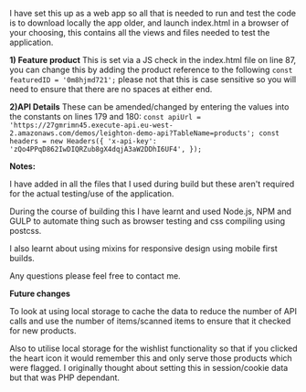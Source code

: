 I have set this up as a web app so all that is needed to run and test the code is to download locally the app older, and launch index.html 
in a browser of your choosing, this contains all the views and files needed to test the application.

**1) Feature product**
    This is set via a JS check in the index.html file on line 87, you can change this by adding the product reference to the following
    `const featuredID = '0m8hjmd721';` 
    please not that this is case sensitive so you will need to ensure that there are no spaces at either end. 

**2)API Details**
    These can be amended/changed by entering the values into the constants on lines 179 and 180:
    ```
      const apiUrl = 'https://27gmrimn45.execute-api.eu-west-2.amazonaws.com/demos/leighton-demo-api?TableName=products';
      const headers = new Headers({
        'x-api-key': 'zQo4PPqD862IwDIQRZub8gX4dqjA3aW2DDhI6UF4',
      });
    ```
    
**Notes:**

I have added in all the files that I used during build but these aren't required for the actual  testing/use of the application. 

During the course of building this I have learnt and used Node.js, NPM and GULP to automate thing such as browser testing and css
compiling using postcss. 

I also learnt about using mixins for responsive design using mobile first builds. 

Any questions please feel free to contact me.
   
**Future changes**

To look at using local storage to cache the data to reduce the number of API calls and use the number of items/scanned items to 
ensure that it checked for new products. 

Also to utilise local storage for the wishlist functionality so that if you clicked the heart icon it would remember this and only 
serve those products which were flagged. I originally thought about setting this in session/cookie data but that was PHP dependant.
